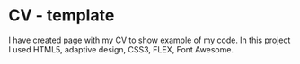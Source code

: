 # CV - template
I have created page with my CV to show example of my code.
In this project I used HTML5, adaptive design, CSS3, FLEX, Font Awesome.
